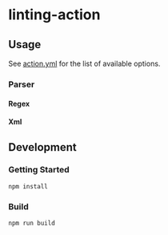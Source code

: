 # linting-action

## Usage
See [action.yml](action.yml) for the list of available options.

### Parser
#### Regex
#### Xml

## Development
### Getting Started

    npm install

### Build

    npm run build
    
    
